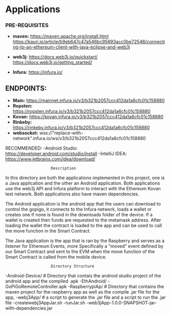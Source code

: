 # Applications

### PRE-REQUISITES

* **maven:** https://maven.apache.org/install.html
	https://kauri.io/article/b9eb647c47a546bc95693acc0be72546/connecting-to-an-ethereum-client-with-java-eclipse-and-web3j

* **web3j:** https://docs.web3j.io/quickstart/
	https://docs.web3j.io/getting_started/

* **Infura:** https://infura.io/

## ENDPOINTS:

* **Main:** https://mainnet.infura.io/v3/b321b2057ccc412da1a6cfc01c158880
* **Ropsten:** https://ropsten.infura.io/v3/b321b2057ccc412da1a6cfc01c158880
* **Kovan:** https://kovan.infura.io/v3/b321b2057ccc412da1a6cfc01c158880
* **Rinkeby:** https://rinkeby.infura.io/v3/b321b2057ccc412da1a6cfc01c158880
* **websocket:** wss://"replace-with-network".infura.io/ws/v3/b321b2057ccc412da1a6cfc01c158880

RECOMMENDED:
	-Android Studio: https://developer.android.com/studio/install
	-IntelliJ IDEA: https://www.jetbrains.com/idea/download/

						Description
In this directory are both the applications implemented in this project, one is a Java application and the other an Android application. Both applications use the web3j API and Infura platform to interact with the Ethereum Kovan test network. Both applications also have maven dependencies.

The Android application is the android app that the users can download to control the gopigo, it connects to the Infura network, loads a wallet or creates one if none is found in the downloads folder of the device. If a wallet is created then funds are requested to the metamask address. After loading the wallet  the contract is loaded to the app and can be used to call the move function in the Smart Contract.

The Java application is the app that is ran by the Raspberry and serves as a listener for Ethereum Events, more Specifically a "moved" event defined by our Smart Contract and sent to the EVM when the move function of the Smart Contract is called from the mobile device.

						Directory Structure
-Android-Device/	# Directory that contais the android studio project of the android app and the compiled .apk
  -EthAndroid/
  -GoPiGoRemoteController.apk
-RaspberrypiAp/		# Directory that contains the maven project for the raspberry app as well as the compile .jar file for the app,
  -webj3App/ 		# a script to generate the .jar file and a script to run the .jar file
  -createwebj3AppJar.sh
  -runJar.sh
  -web3jApp-1.0.0-SNAPSHOT-jar-with-dependencies.jar
	


